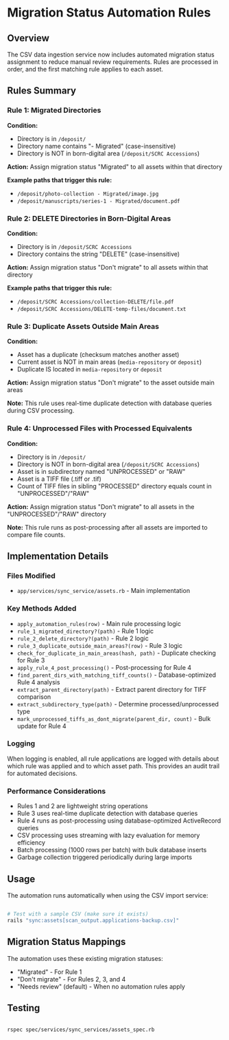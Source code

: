 # Migration Status Automation Rules

## Overview

The CSV data ingestion service now includes automated migration status assignment to reduce manual review requirements. Rules are processed in order, and the first matching rule applies to each asset.

## Rules Summary

### Rule 1: Migrated Directories
**Condition:** 
- Directory is in `/deposit/`
- Directory name contains "- Migrated" (case-insensitive)
- Directory is NOT in born-digital area (`/deposit/SCRC Accessions`)

**Action:** Assign migration status "Migrated" to all assets within that directory

**Example paths that trigger this rule:**
- `/deposit/photo-collection - Migrated/image.jpg`
- `/deposit/manuscripts/series-1 - Migrated/document.pdf`

### Rule 2: DELETE Directories in Born-Digital Areas
**Condition:**
- Directory is in `/deposit/SCRC Accessions`  
- Directory contains the string "DELETE" (case-insensitive)

**Action:** Assign migration status "Don't migrate" to all assets within that directory

**Example paths that trigger this rule:**
- `/deposit/SCRC Accessions/collection-DELETE/file.pdf`
- `/deposit/SCRC Accessions/DELETE-temp-files/document.txt`

### Rule 3: Duplicate Assets Outside Main Areas
**Condition:**
- Asset has a duplicate (checksum matches another asset)
- Current asset is NOT in main areas (`media-repository` or `deposit`)
- Duplicate IS located in `media-repository` or `deposit`

**Action:** Assign migration status "Don't migrate" to the asset outside main areas

**Note:** This rule uses real-time duplicate detection with database queries during CSV processing.

### Rule 4: Unprocessed Files with Processed Equivalents
**Condition:**
- Directory is in `/deposit/`
- Directory is NOT in born-digital area (`/deposit/SCRC Accessions`)
- Asset is in subdirectory named "UNPROCESSED" or "RAW"
- Asset is a TIFF file (.tiff or .tif)
- Count of TIFF files in sibling "PROCESSED" directory equals count in "UNPROCESSED"/"RAW"

**Action:** Assign migration status "Don't migrate" to all assets in the "UNPROCESSED"/"RAW" directory

**Note:** This rule runs as post-processing after all assets are imported to compare file counts.

## Implementation Details

### Files Modified
- `app/services/sync_service/assets.rb` - Main implementation

### Key Methods Added
- `apply_automation_rules(row)` - Main rule processing logic
- `rule_1_migrated_directory?(path)` - Rule 1 logic
- `rule_2_delete_directory?(path)` - Rule 2 logic  
- `rule_3_duplicate_outside_main_areas?(row)` - Rule 3 logic
- `check_for_duplicate_in_main_areas(hash, path)` - Duplicate checking for Rule 3
- `apply_rule_4_post_processing()` - Post-processing for Rule 4
- `find_parent_dirs_with_matching_tiff_counts()` - Database-optimized Rule 4 analysis
- `extract_parent_directory(path)` - Extract parent directory for TIFF comparison
- `extract_subdirectory_type(path)` - Determine processed/unprocessed type
- `mark_unprocessed_tiffs_as_dont_migrate(parent_dir, count)` - Bulk update for Rule 4

### Logging
When logging is enabled, all rule applications are logged with details about which rule was applied and to which asset path. This provides an audit trail for automated decisions.

### Performance Considerations
- Rules 1 and 2 are lightweight string operations
- Rule 3 uses real-time duplicate detection with database queries
- Rule 4 runs as post-processing using database-optimized ActiveRecord queries
- CSV processing uses streaming with lazy evaluation for memory efficiency
- Batch processing (1000 rows per batch) with bulk database inserts
- Garbage collection triggered periodically during large imports

## Usage

The automation runs automatically when using the CSV import service:

```bash

# Test with a sample CSV (make sure it exists)
rails "sync:assets[scan_output.applications-backup.csv]"

```

## Migration Status Mappings

The automation uses these existing migration statuses:
- "Migrated" - For Rule 1
- "Don't migrate" - For Rules 2, 3, and 4
- "Needs review" (default) - When no automation rules apply

## Testing

```bash

rspec spec/services/sync_services/assets_spec.rb

```
